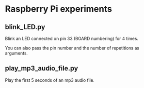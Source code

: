 Raspberry Pi experiments
===

blink_LED.py
---
Blink an LED connected on pin 33 (BOARD numbering) for 4 times.

You can also pass the pin number and the number of repetitions as arguments.


play_mp3_audio_file.py
---
Play the first 5 seconds of an mp3 audio file.
